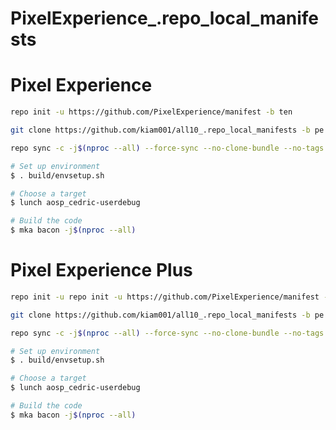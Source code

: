 # PixelExperience_.repo_local_manifests

# Pixel Experience

```bash
repo init -u https://github.com/PixelExperience/manifest -b ten
```
```bash
git clone https://github.com/kiam001/all10_.repo_local_manifests -b pe .repo/local_manifests
```
```bash
repo sync -c -j$(nproc --all) --force-sync --no-clone-bundle --no-tags
```

```bash
# Set up environment
$ . build/envsetup.sh

# Choose a target
$ lunch aosp_cedric-userdebug

# Build the code
$ mka bacon -j$(nproc --all)
```

# Pixel Experience Plus

```bash
repo init -u repo init -u https://github.com/PixelExperience/manifest -b ten-plus
```
```bash
git clone https://github.com/kiam001/all10_.repo_local_manifests -b pe .repo/local_manifests
```
```bash
repo sync -c -j$(nproc --all) --force-sync --no-clone-bundle --no-tags
```

```bash
# Set up environment
$ . build/envsetup.sh

# Choose a target
$ lunch aosp_cedric-userdebug

# Build the code
$ mka bacon -j$(nproc --all)
```

